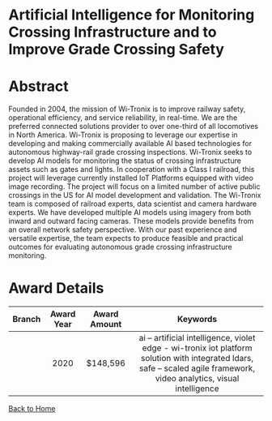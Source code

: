 
Artificial Intelligence for Monitoring Crossing Infrastructure and to Improve Grade Crossing Safety
===================================================================================================

# Abstract


Founded in 2004, the mission of Wi-Tronix is to improve railway safety, operational efficiency, and service reliability, in real-time. We are the preferred connected solutions provider to over one-third of all
locomotives in North America.
Wi-Tronix is proposing to leverage our expertise in developing and making commercially available AI based technologies for autonomous highway-rail grade crossing inspections. Wi-Tronix seeks to develop AI models for monitoring the status of crossing infrastructure assets such as gates and lights. In cooperation with a Class I railroad, this project will leverage currently installed IoT Platforms equipped with video image recording. The project will focus on a limited number of active public crossings in the US for AI model development and validation.
The Wi-Tronix team is composed of railroad experts, data scientist and camera hardware experts. We have developed multiple AI models using imagery from both inward and outward facing cameras. These models
provide benefits from an overall network safety perspective. With our past experience and versatile expertise, the team expects to produce feasible and practical outcomes for evaluating autonomous grade crossing infrastructure monitoring.  

# Award Details

|Branch|Award Year|Award Amount|Keywords|
| :---: | :---: | :---: | :---: |
||2020|$148,596|ai – artificial intelligence, violet edge - wi-tronix iot platform solution with integrated ldars, safe – scaled agile framework, video analytics, visual intelligence|
  
  


[Back to Home](https://github.com/chrischow/dod_sbir_awards#1235)